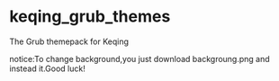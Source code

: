 # keqing_grub_themes
The Grub themepack for Keqing

notice:To change background,you just download backgroung.png and instead it.Good luck!
